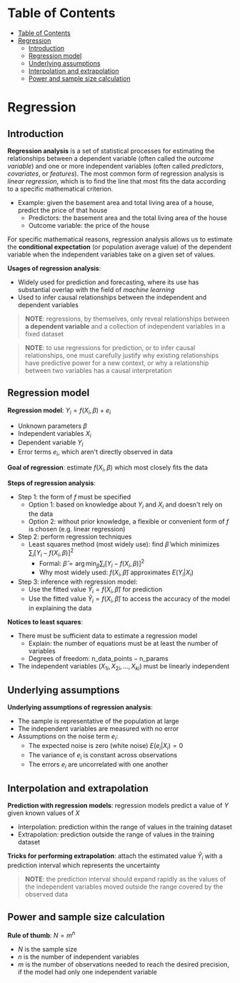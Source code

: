 <!-- TOC titleSize:1 tabSpaces:2 depthFrom:1 depthTo:6 withLinks:1 updateOnSave:1 orderedList:0 skip:0 title:1 charForUnorderedList:* -->
# Table of Contents
- [Table of Contents](#table-of-contents)
- [Regression](#regression)
  - [Introduction](#introduction)
  - [Regression model](#regression-model)
  - [Underlying assumptions](#underlying-assumptions)
  - [Interpolation and extrapolation](#interpolation-and-extrapolation)
  - [Power and sample size calculation](#power-and-sample-size-calculation)
<!-- /TOC -->

# Regression
## Introduction
**Regression analysis** is a set of statistical processes for estimating the relationships between a dependent variable (often called the *outcome variable*) and one or more independent variables (often called *predictors*, *covariates*, or *features*). The most common form of regression analysis is *linear regression*, which is to find the line that most fits the data according to a specific mathematical criterion.
* Example: given the basement area and total living area of a house, predict the price of that house
    * Predictors: the basement area and the total living area of the house
    * Outcome variable: the price of the house

For specific mathematical reasons, regression analysis allows us to estimate the **conditional expectation** (or population average value) of the dependent variable when the independent variables take on a given set of values.

**Usages of regression analysis**:
* Widely used for prediction and forecasting, where its use has substantial overlap with the field of *machine learning*
* Used to infer causal relationships between the independent and dependent variables

>**NOTE**: regressions, by themselves, only reveal relationships between **a dependent variable** and a collection of independent variables in a fixed dataset

>**NOTE**: to use regressions for prediction, or to infer causal relationships, one must carefully justify why existing relationships have predictive power for a new context, or why a relationship between two variables has a causal interpretation

## Regression model
**Regression model**: $Y_i = f(X_i, \beta) + e_i$
* Unknown parameters $\beta$
* Independent variables $X_i$
* Dependent variable $Y_i$
* Error terms $e_i$, which aren't directly observed in data

**Goal of regression**: estimate $f(X_i, \beta)$ which most closely fits the data

**Steps of regression analysis**:
* Step 1: the form of $f$ must be specified
    * Option 1: based on knowledge about $Y_i$ and $X_i$ and doesn't rely on the data
    * Option 2: without prior knowledge, a flexible or convenient form of $f$ is chosen (e.g. linear regression)
* Step 2: perform regression techniques
    * Least squares method (most widely use): find $\hat{\beta}$ which minimizes $\sum_i [Y_i - f(X_i, \beta)]^2$
        * Formal: $\hat{\beta} = \arg \min_{\beta} \sum_i [Y_i - f(X_i, \beta)]^2$
        * Why most widely used: $f(X_i, \hat{\beta})$ approximates $E(Y_i|X_i)$ 
* Step 3: inference with regression model:
    * Use the fitted value $\hat{Y}_i = f(X_i, \hat{\beta})$ for prediction
    * Use the fitted value $\hat{Y}_i = f(X_i, \hat{\beta})$ to access the accuracy of the model in explaining the data

**Notices to least squares**:
* There must be sufficient data to estimate a regression model
    * Explain: the number of equations must be at least the number of variables
    * Degrees of freedom: $\text{n_data_points} - \text{n_params}$
* The independent variables $(X_{1i}, X_{2i}, ..., X_{ki})$ must be linearly independent

## Underlying assumptions
**Underlying assumptions of regression analysis**:
* The sample is representative of the population at large
* The independent variables are measured with no error
* Assumptions on the noise term $e_i$:
    * The expected noise is zero (white noise) $E(e_i|X_i) = 0$
    * The variance of $e_i$ is constant across observations
    * The errors $e_i$ are uncorrelated with one another

## Interpolation and extrapolation
**Prediction with regression models**: regression models predict a value of $Y$ given known values of $X$
* Interpolation: prediction within the range of values in the training dataset
* Extrapolation: prediction outside the range of values in the training dataset

**Tricks for performing extrapolation**: attach the estimated value $\hat{Y}_i$ with a prediction interval which represents the uncertainty

>**NOTE**: the prediction interval should expand rapidly as the values of the independent variables moved outside the range covered by the observed data

## Power and sample size calculation
**Rule of thumb**: $N = m^n$
* $N$ is the sample size
* $n$ is the number of independent variables
* $m$ is the number of observations needed to reach the desired precision, if the model had only one independent variable